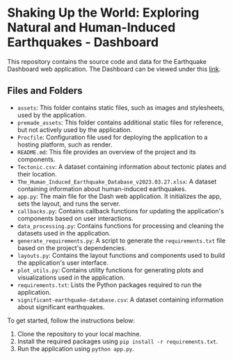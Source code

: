 # Shaking Up the World: Exploring Natural and Human-Induced Earthquakes - Dashboard

This repository contains the source code and data for the Earthquake Dashboard web application.
The Dashboard can be viewed under this [link](https://shaking-up-the-world-exploring-natural.onrender.com/).


## Files and Folders

- `assets`: This folder contains static files, such as images and stylesheets, used by the application.
- `premade_assets`: This folder contains additional static files for reference, but not actively used by the application.
- `Procfile`: Configuration file used for deploying the application to a hosting platform, such as render.
- `README.md`: This file provides an overview of the project and its components.
- `Tectonic.csv`: A dataset containing information about tectonic plates and their location.
- `The_Human_Induced_Earthquake_Database_v2023.03.27.xlsx`: A dataset containing information about human-induced earthquakes.
- `app.py`: The main file for the Dash web application. It initializes the app, sets the layout, and runs the server.
- `callbacks.py`: Contains callback functions for updating the application's components based on user interactions.
- `data_processing.py`: Contains functions for processing and cleaning the datasets used in the application.
- `generate_requirements.py`: A script to generate the `requirements.txt` file based on the project's dependencies.
- `layouts.py`: Contains the layout functions and components used to build the application's user interface.
- `plot_utils.py`: Contains utility functions for generating plots and visualizations used in the application.
- `requirements.txt`: Lists the Python packages required to run the application.
- `significant-earthquake-database.csv`: A dataset containing information about significant earthquakes.

To get started, follow the instructions below:

1. Clone the repository to your local machine.
2. Install the required packages using `pip install -r requirements.txt`.
3. Run the application using `python app.py`.
